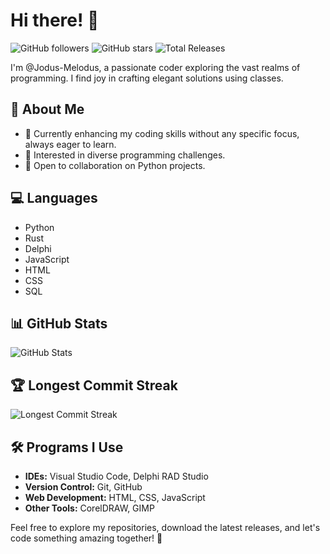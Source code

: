 # Hi there! 👋

![GitHub followers](https://img.shields.io/github/followers/Jodus-Melodus?style=social)
![GitHub stars](https://img.shields.io/github/stars/Jodus-Melodus/Jodus-Melodus?style=social)
![Total Releases](https://img.shields.io/github/downloads/Jodus-Melodus/Jodus-Melodus/total-releases?color=success)

I'm @Jodus-Melodus, a passionate coder exploring the vast realms of programming. I find joy in crafting elegant solutions using classes.

## 🚀 About Me
- 🌱 Currently enhancing my coding skills without any specific focus, always eager to learn.
- 👀 Interested in diverse programming challenges.
- 💞️ Open to collaboration on Python projects.

## 💻 Languages
- Python
- Rust
- Delphi
- JavaScript
- HTML
- CSS
- SQL

## 📊 GitHub Stats
![GitHub Stats](https://github-readme-stats.vercel.app/api?username=Jodus-Melodus&show_icons=true&theme=radical)

## 🏆 Longest Commit Streak
![Longest Commit Streak](https://github-readme-streak-stats.herokuapp.com/?user=Jodus-Melodus)

## 🛠️ Programs I Use
- **IDEs:** Visual Studio Code, Delphi RAD Studio
- **Version Control:** Git, GitHub
- **Web Development:** HTML, CSS, JavaScript
- **Other Tools:** CorelDRAW, GIMP

Feel free to explore my repositories, download the latest releases, and let's code something amazing together! 🚀

<!---
Jodus-Melodus/Jodus-Melodus is a ✨ special ✨ repository because its `README.md` (this file) appears on your GitHub profile.
You can click the Preview link to take a look at your changes.
--->
